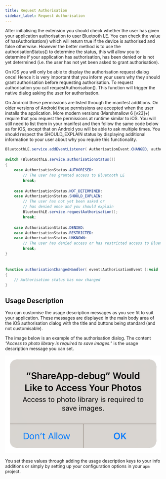 ```yaml
---
title: Request Authorisation
sidebar_label: Request Authorisation
---
```



After initialising the extension you should check whether the user has given your application 
authorisation to user Bluetooth LE. You can check the value of hasAuthorisation() which will 
return true if the device is authorised and false otherwise. However the better method is to 
use the authorisationStatus() to determine the status, this will allow you to determine if 
your application has authorisation, has been denied or is not yet determined (i.e. the user 
has not yet been asked to grant authorisation).

On iOS you will only be able to display the authorisation request dialog once! Hence it is 
very important that you inform your users why they should grant authorisation before requesting 
authorisation. To request authorisation you call requestAuthorisation(). This function will 
trigger the native dialog asking the user for authorisation.

On Android these permissions are listed through the manifest additions. On older versions of 
Android these permissions are accepted when the user installs the application. More modern 
versions (Marshmallow 6 [v23]+) require that you request the permissions at runtime similar 
to iOS. You will still need to list them in your manifest and then follow the same code below 
as for iOS, except that on Android you will be able to ask multiple times. You should respect 
the SHOULD_EXPLAIN status by displaying additional information to your user about why you 
require this functionality.


```actionscript
BluetoothLE.service.addEventListener( AuthorisationEvent.CHANGED, authorisationChangedHandler );

switch (BluetoothLE.service.authorisationStatus())
{
	case AuthorisationStatus.AUTHORISED:
		// The user has granted access to Bluetooth LE
		break;
	
	case AuthorisationStatus.NOT_DETERMINED:
	case AuthorisationStatus.SHOULD_EXPLAIN:
		// The user has not yet been asked or 
		// has denied once and you should explain
		BluetoothLE.service.requestAuthorisation();
		break;
	
	case AuthorisationStatus.DENIED:
	case AuthorisationStatus.RESTRICTED:
	case AuthorisationStatus.UNKNOWN:
		// The user has denied access or has restricted access to Bluetooth LE
		break;
}


function authorisationChangedHandler( event:AuthorisationEvent ):void
{
	// Authorisation status has now changed
}
```



## Usage Description

You can customise the usage description messages as you see fit to suit your application. These messages are displayed in the main body area of the iOS authorisation dialog with the title and buttons being standard (and not customisable).

The image below is an example of the authorisation dialog. The content *"Access to photo library is required to save images."* is the usage description message you can set.

![](images/ios-permission-dialog.png)

You set these values through adding the usage description keys to your info additions or simply by setting up your configuration options in your `apm` project. 




